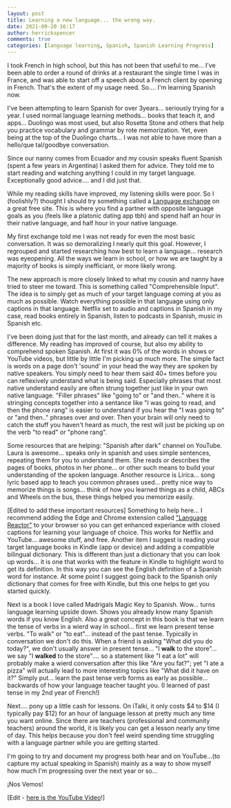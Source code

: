 ```yaml
---
layout: post
title: Learning a new language... the wrong way.
date: 2021-09-20 16:17
author: herrickspencer
comments: true
categories: [language learning, Spanish, Spanish Learning Progress]
---
```

<!-- wp:paragraph -->
<p>I took French in high school, but this has not been that useful to me... I've been able to order a round of drinks at a restaurant the single time I was in France, and was able to start off a speech about a French client by opening in French. That's the extent of my usage need.  So.... I'm learning Spanish now.</p>
<!-- /wp:paragraph -->

<!-- wp:paragraph -->
<p>I've been attempting to learn Spanish for over 3years... seriously trying for a year.  I used normal language learning methods... books that teach it, and apps... Duolingo was most used, but also Rosetta Stone and others that help you practice vocabulary and grammar by rote memorization. Yet, even being at the top of the Duolingo charts... I was not able to have more than a hello/que tal/goodbye conversation. </p>
<!-- /wp:paragraph -->

<!-- wp:paragraph -->
<p>Since our nanny comes from Ecuador and my cousin speaks fluent Spanish (spent a few years in Argentina) I asked them for advice.  They told me to start reading and watching anything I could in my target language.  Exceptionally good advice.... and I did just that.  </p>
<!-- /wp:paragraph -->

<!-- wp:paragraph -->
<p>While my reading skills have improved, my listening skills were poor.  So I (foolishly?) thought I should try something called a <a href="http://language.exchange">Language exchange</a> on a great free site. This is where you find a partner with opposite language goals as you (feels like a platonic dating app tbh) and spend half an hour in their native language, and half hour in your native language.  </p>
<!-- /wp:paragraph -->

<!-- wp:paragraph -->
<p>My first exchange told me I was not ready for even the most basic conversation. It was so demoralizing I nearly quit this goal.  However, I regrouped and started researching how best to learn a language... research was eyeopening. All the ways we learn in school, or how we are taught by a majority of books is simply inefficiant, or more likely wrong.  </p>
<!-- /wp:paragraph -->

<!-- wp:paragraph -->
<p>The new approach is more closely linked to what my cousin and nanny have tried to steer me toward. This is something called "Comprehensible Input". The idea is to simply get as much of your target language coming at you as much as possible.  Watch everything possible in that language using only captions in that language. Netflix set to audio and captions in Spanish in my case, read books entirely in Spanish, listen to podcasts in Spanish, music in Spanish etc. </p>
<!-- /wp:paragraph -->

<!-- wp:paragraph -->
<p>I've been doing just that for the last month, and already can tell it makes a difference. My reading has improved of course, but also my ability to comprehend spoken Spanish. At first it was 0% of the words in shows or YouTube videos, but little by little I'm picking up much more.  The simple fact is words on a page don't 'sound' in your head the way they are spoken by native speakers. You simply need to hear them said 40+ times before you can reflexively understand what is being said.  Especially phrases that most native understand easily are often strung together just like in your own native language.  "Filler phrases" like "going to" or "and then.."  where it is stringing concepts together into a sentance like "I was going to read, and then the phone rang"  is easier to understand if you hear the "I was going to" or "and then.." phrases over and over.  Then your brain will only need to catch the stuff you haven't heard as much, the rest will just be picking up on the verb "to read" or "phone rang".</p>
<!-- /wp:paragraph -->

<!-- wp:paragraph -->
<p>Some resources that are helping: "Spanish after dark" channel on YouTube. Laura is awesome... speaks only in spanish and uses simple sentences, repeating them for you to understand them. She reads or describes the pages of books, photos in her phone... or other such means to build your understanding of the spoken language. Another resource is Lirica... song lyric based app to teach you common phrases used... pretty nice way to memorize things is songs... think of how you learned things as a child, ABCs and Wheels on the bus, these things helped you memorize easily.</p>
<!-- /wp:paragraph -->

<!-- wp:paragraph -->
<p>[Edited to add these important resources] Something to help here... I recommend adding the Edge and Chrome extension called <a href="https://www.languagereactor.com/">"Language Reactor"</a> to your browser so you can get enhanced experiance with closed captions for learning your language of choice. This works for Netflix and YouTube... awesome stuff, and free.  Another item I suggest is reading your target language books in Kindle (app or device) and adding a compatible bilingual dictionary. This is different than just a dictionary that you can look up words... it is one that works with the feature in Kindle to highlight word to get its definition. In this way you can see the English definition of a Spanish word for instance.  At some point I suggest going back to the Spanish only dictionary that comes for free with Kindle, but this one helps to get you started quickly.</p>
<!-- /wp:paragraph -->

<!-- wp:paragraph -->
<p>Next is a book I love called Madrigals Magic Key to Spanish. Wow... turns language learning upside down. Shows you already know many Spanish words if you know English. Also a great concept in this book is that we learn the tense of verbs in a wierd way in school... first we learn present tense verbs. "To walk" or "to eat"... instead of the past tense. Typically in conversation we don't do this.  When a friend is asking "What did you do today?", we don't usually answer in present tense... "I <strong>walk</strong> to the store"... we say "I <strong>walked</strong> to the store".... so a statement like "I eat a lot" will probably make a wierd conversation after this like "Are you fat?";  yet "I ate a pizza" will actually lead to more interesting topics like "What did it have on it?" Simply put... learn the past tense verb forms as early as possible... backwards of how your language teacher taught you. (I learned of past tense in my 2nd year of French!)</p>
<!-- /wp:paragraph -->

<!-- wp:paragraph -->
<p>Next.... pony up a little cash for lessons. On iTalki, it only costs $4 to $14 (I typically pay $12) for an hour of language lesson at pretty much any time you want online. Since there are teachers (professional and community teachers) around the world, it is likely you can get a lesson nearly any time of day.  This helps because you don't feel weird spending time struggling with a language partner while you are getting started.</p>
<!-- /wp:paragraph -->

<!-- wp:paragraph -->
<p>I'm going to try and document my progress both hear and on YouTube...(to capture my actual speaking in Spanish) mainly as a way to show myself how much I'm progressing over the next year or so...</p>
<!-- /wp:paragraph -->

<!-- wp:paragraph -->
<p>¡Nos Vemos!</p>
<!-- /wp:paragraph -->

<!-- wp:paragraph -->
<p>[Edit - <a href="https://youtu.be/IG1U_iQ6Nbc" target="_blank" rel="noreferrer noopener">here is the YouTube Video</a>!]</p>
<!-- /wp:paragraph -->
